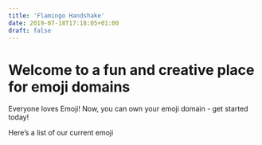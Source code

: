 ```yaml
---
title: 'Flamingo Handshake'
date: 2019-07-18T17:18:05+01:00
draft: false
---
```


# Welcome to a fun and creative place for emoji domains

Everyone loves Emoji! Now, you can own your emoji domain - get started today!

Here’s a list of our current emoji
